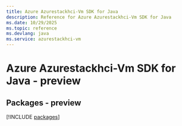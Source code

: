 ```yaml
---
title: Azure Azurestackhci-Vm SDK for Java
description: Reference for Azure Azurestackhci-Vm SDK for Java
ms.date: 10/29/2025
ms.topic: reference
ms.devlang: java
ms.service: azurestackhci-vm
---
```

# Azure Azurestackhci-Vm SDK for Java - preview
## Packages - preview
[!INCLUDE [packages](azurestackhci-vm-index.md)]